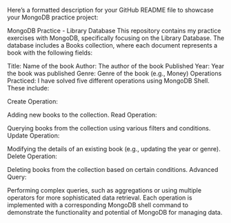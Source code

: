 
Here’s a formatted description for your GitHub README file to showcase your MongoDB practice project:

MongoDB Practice - Library Database
This repository contains my practice exercises with MongoDB, specifically focusing on the Library Database. The database includes a Books collection, where each document represents a book with the following fields:

Title: Name of the book
Author: The author of the book
Published Year: Year the book was published
Genre: Genre of the book (e.g., Money)
Operations Practiced:
I have solved five different operations using MongoDB Shell. These include:

Create Operation:

Adding new books to the collection.
Read Operation:

Querying books from the collection using various filters and conditions.
Update Operation:

Modifying the details of an existing book (e.g., updating the year or genre).
Delete Operation:

Deleting books from the collection based on certain conditions.
Advanced Query:

Performing complex queries, such as aggregations or using multiple operators for more sophisticated data retrieval.
Each operation is implemented with a corresponding MongoDB shell command to demonstrate the functionality and potential of MongoDB for managing data.
